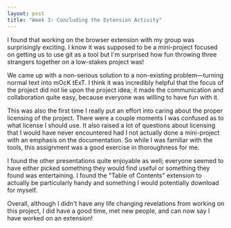 ```yaml
---
layout: post
title: "Week 3: Concluding the Extension Activity"
---
```


I found that working on the browser extension with my group was surprisingly exciting. I know it was supposed to be a mini-project focused on getting us to use git as a tool but I'm surprised how fun throwing three strangers together on a low-stakes project was!

We came up with a non-serious solution to a non-existing problem—turning normal text into mOcK tExT. I think it was incredibly helpful that the focus of the project did not lie upon the project idea; it made the communication and collaboration quite easy, because everyone was willing to have fun with it.

This was also the first time I really put an effort into caring about the proper licensing of the project. There were a couple moments I was confused as to what license I should use. It also raised a lot of questions about licensing that I would have never encountered had I not actually done a mini-project with an emphasis on the documentation. So while I was familiar with the tools, this assignment was a good exercise in thoroughness for me. 

I found the other presentations quite enjoyable as well; everyone seemed to have either picked something they would find useful or something they found was entertaining. I found the "Table of Contents" extension to actually be particularly handy and something I would potentially download for myself.

Overall, although I didn't have any life changing revelations from working on this project, I did have a good time, met new people, and can now say I have worked on an extension!
